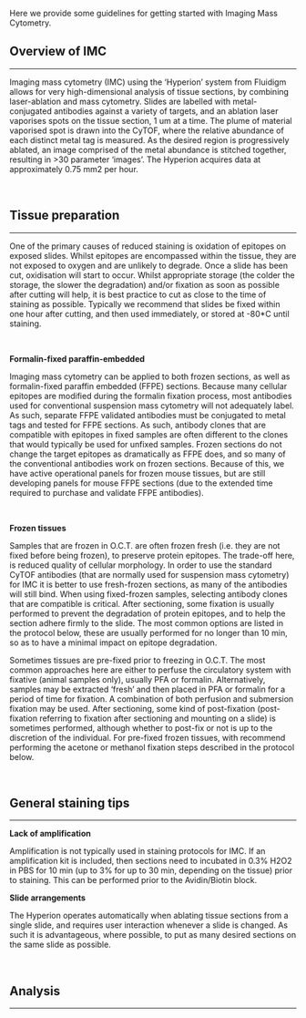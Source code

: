 Here we provide some guidelines for getting started with Imaging Mass Cytometry.

## Overview of IMC

---

Imaging mass cytometry (IMC) using the ‘Hyperion’ system from Fluidigm allows for very high-dimensional analysis of tissue sections, by combining laser-ablation and mass cytometry. Slides are labelled with metal-conjugated antibodies against a variety of targets, and an ablation laser vaporises spots on the tissue section, 1 um at a time. The plume of material vaporised spot is drawn into the CyTOF, where the relative abundance of each distinct metal tag is measured. As the desired region is progressively ablated, an image comprised of the metal abundance is stitched together, resulting in >30 parameter ‘images’. The Hyperion acquires data at approximately 0.75 mm2 per hour.

<br />

## Tissue preparation

---

One of the primary causes of reduced staining is oxidation of epitopes on exposed slides. Whilst epitopes are encompassed within the tissue, they are not exposed to oxygen and are unlikely to degrade. Once a slide has been cut, oxidisation will start to occur. Whilst appropriate storage (the colder the storage, the slower the degradation) and/or fixation as soon as possible after cutting will help, it is best practice to cut as close to the time of staining as possible. Typically we recommend that slides be fixed within one hour after cutting, and then used immediately, or stored at -80*C until staining.

<br />

**Formalin-fixed paraffin-embedded**

Imaging mass cytometry can be applied to both frozen sections, as well as formalin-fixed paraffin embedded (FFPE) sections. Because many cellular epitopes are modified during the formalin fixation process, most antibodies used for conventional suspension mass cytometry will not adequately label. As such, separate FFPE validated antibodies must be conjugated to metal tags and tested for FFPE sections. As such, antibody clones that are compatible with epitopes in fixed samples are often different to the clones that would typically be used for unfixed samples. Frozen sections do not change the target epitopes as dramatically as FFPE does, and so many of the conventional antibodies work on frozen sections. Because of this, we have active operational panels for frozen mouse tissues, but are still developing panels for mouse FFPE sections (due to the extended time required to purchase and validate FFPE antibodies).

<br />

**Frozen tissues**

Samples that are frozen in O.C.T. are often frozen fresh (i.e. they are not fixed before being frozen), to preserve protein epitopes. The trade-off here, is reduced quality of cellular morphology. In order to use the standard CyTOF antibodies (that are normally used for suspension mass cytometry) for IMC it is better to use fresh-frozen sections, as many of the antibodies will still bind. When using fixed-frozen samples, selecting antibody clones that are compatible is critical. After sectioning, some fixation is usually performed to prevent the degradation of protein epitopes, and to help the section adhere firmly to the slide. The most common options are listed in the protocol below, these are usually performed for no longer than 10 min, so as to have a minimal impact on epitope degradation.

Sometimes tissues are pre-fixed prior to freezing in O.C.T. The most common approaches here are either to perfuse the circulatory system with fixative (animal samples only), usually PFA or formalin. Alternatively, samples may be extracted ‘fresh’ and then placed in PFA or formalin for a period of time for fixation. A combination of both perfusion and submersion fixation may be used. After sectioning, some kind of post-fixation (post-fixation referring to fixation after sectioning and mounting on a slide) is sometimes performed, although whether to post-fix or not is up to the discretion of the individual. For pre-fixed frozen tissues, with recommend performing the acetone or methanol fixation steps described in the protocol below.

<br />


## General staining tips

---

**Lack of amplification**

Amplification is not typically used in staining protocols for IMC. If an amplification kit is included, then sections need to incubated in 0.3% H2O2 in PBS for 10 min (up to 3% for up to 30 min, depending on the tissue) prior to staining. This can be performed prior to the Avidin/Biotin block.

**Slide arrangements**

The Hyperion operates automatically when ablating tissue sections from a single slide, and requires user interaction whenever a slide is changed. As such it is advantageous, where possible, to put as many desired sections on the same slide as possible.


<br />

## Analysis

---

<br />
